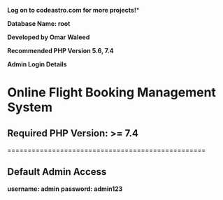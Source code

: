 **Log on to codeastro.com for more projects!***

**Database Name: root**

**Developed by Omar Waleed**

**Recommended PHP Version 5.6, 7.4**

**Admin Login Details**


# **Online Flight Booking Management System**

## Required PHP Version: >= 7.4


=================================================
## **Default Admin Access**
**username: admin**
**password: admin123**